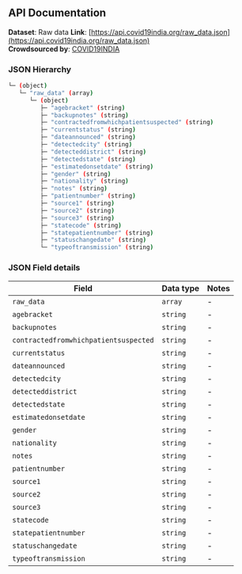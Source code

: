 ## API Documentation

**Dataset**: Raw data
**Link**: [https://api.covid19india.org/raw_data.json](https://api.covid19india.org/raw_data.json)  
**Crowdsourced by**: [COVID19INDIA](https://www.covid19india.org)  

### JSON Hierarchy
```bash
└─ (object)
   └─ "raw_data" (array)
      └─ (object)
         ├─ "agebracket" (string)
         ├─ "backupnotes" (string)
         ├─ "contractedfromwhichpatientsuspected" (string)
         ├─ "currentstatus" (string)
         ├─ "dateannounced" (string)
         ├─ "detectedcity" (string)
         ├─ "detecteddistrict" (string)
         ├─ "detectedstate" (string)
         ├─ "estimatedonsetdate" (string)
         ├─ "gender" (string)
         ├─ "nationality" (string)
         ├─ "notes" (string)
         ├─ "patientnumber" (string)
         ├─ "source1" (string)
         ├─ "source2" (string)
         ├─ "source3" (string)
         ├─ "statecode" (string)
         ├─ "statepatientnumber" (string)
         ├─ "statuschangedate" (string)
         └─ "typeoftransmission" (string)
```


### JSON Field details
| Field | Data type | Notes |
| --- | --- | --- |
| `raw_data` | `array` | - |
| `agebracket` | `string` | - |
| `backupnotes` | `string` | - |
| `contractedfromwhichpatientsuspected` | `string` | - |
| `currentstatus` | `string` | - |
| `dateannounced` | `string` | - |
| `detectedcity` | `string` | - |
| `detecteddistrict` | `string` | - |
| `detectedstate` | `string` | - |
| `estimatedonsetdate` | `string` | - |
| `gender` | `string` | - |
| `nationality` | `string` | - |
| `notes` | `string` | - |
| `patientnumber` | `string` | - |
| `source1` | `string` | - |
| `source2` | `string` | - |
| `source3` | `string` | - |
| `statecode` | `string` | - |
| `statepatientnumber` | `string` | - |
| `statuschangedate` | `string` | - |
| `typeoftransmission` | `string` | - |
